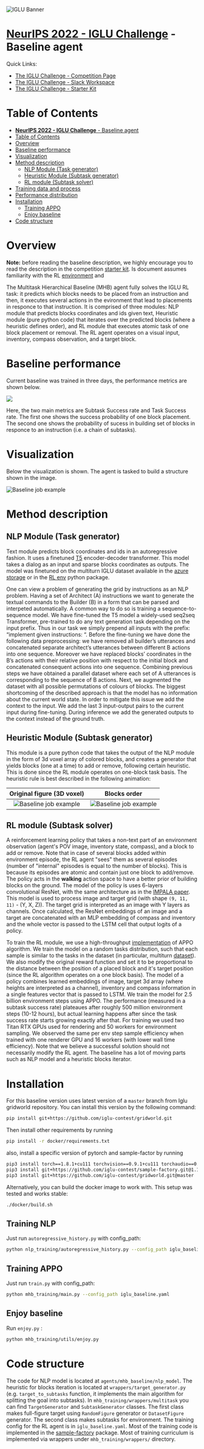 ![IGLU Banner](https://user-images.githubusercontent.com/660004/179000978-29cf4462-4d2b-4623-8418-157449322fda.png)

# **[NeurIPS 2022 - IGLU Challenge](https://www.aicrowd.com/challenges/neurips-2022-iglu-challenge)** - Baseline agent

Quick Links:

* [The IGLU Challenge - Competition Page](https://www.aicrowd.com/challenges/neurips-2022-iglu-challenge)
* [The IGLU Challenge - Slack Workspace](https://join.slack.com/t/igluorg/shared_invite/zt-zzlc1qpy-X6JBgRtwx1w_CBqOV5~jaA&sa=D&sntz=1&usg=AOvVaw33cSaYXeinlMWYC6bGIe33)
* [The IGLU Challenge - Starter Kit](https://gitlab.aicrowd.com/aicrowd/challenges/iglu-challenge-2022)


# Table of Contents
- [**NeurIPS 2022 - IGLU Challenge** - Baseline agent](#neurips-2022---iglu-challenge---baseline-agent)
- [Table of Contents](#table-of-contents)
- [Overview](#overview)
- [Baseline performance](#baseline-performance)
- [Visualization](#visualization)
- [Method description](#method-description)
  - [NLP Module (Task generator)](#nlp-module-task-generator)
  - [Heuristic Module (Subtask generator)](#heuristic-module-subtask-generator)
  - [RL module (Subtask solver)](#rl-module-subtask-solver)
- [Training data and process](#training-data-and-process)
- [Performance distribution](#performance-distribution)
- [Installation](#installation)
  - [Training APPO](#training-appo)
  - [Enjoy baseline](#enjoy-baseline)
- [Code structure](#code-structure)

# Overview

**Note:** before reading the baseline description, we highly encourage you to read the description in the competition [starter kit](https://gitlab.aicrowd.com/aicrowd/challenges/iglu-challenge-2022/iglu-2022-rl-task-starter-kit). Is document assumes familiarity with the RL [environment](https://github.com/iglu-contest/gridworld) and 

The Multitask Hierarchical Baseline (MHB) agent fully solves the IGLU RL task: it predicts which blocks needs to be placed from an instruction and then, it executes several actions in the evironment that lead to placements in responce to that instruction. It is comprised of three modules: NLP module that predicts blocks coordinates and ids given text, Heuristic module (pure python code) that iterates over the predicted blocks (where a heuristic defines order), and RL module that executes atomic task of one block placement or removal. The RL agent operates on a visual input, inventory, compass observation, and a target block.

# Baseline performance

Current baseline was trained in three days, the performance metrics are shown below.

![](./assets/last_plots.jpg)

Here, the two main metrics are Subtask Success rate and Task Success rate. The first one shows the success probability of one block placement. The second one shows the probability of sucess in building set of blocks in responce to an instruction (i.e. a chain of subtasks).

# Visualization

Below the visualization is shown. The agent is tasked to build a structure shown in the image. 

![Baseline job example](https://github.com/ZoyaV/multitask_baseline/raw/master/bexampl.gif)

# Method description

## NLP Module (Task generator)

Text module predicts block coordinates and ids in an autoregressive fashion. It uses a finetuned [T5](https://huggingface.co/docs/transformers/model_doc/t5) encoder-decoder transformer. This model takes a dialog as an input and sparse blocks coordinates as outputs. The model was finetuned on the multiturn IGLU dataset available in the [azure storage](https://iglumturkstorage.blob.core.windows.net/public-data/iglu_dataset.zip) or in the [RL env](https://github.com/iglu-contest/gridworld) python package.


One can view a problem of generating the grid by instructions as an NLP problem. Having a set of Architect (A) instructions we want to generate the textual commands to the Builder (B) in a form that can be parsed and interpeted automatically. A common way to do so is training a sequence-to-sequence model. We have fine-tuned the T5 model a widely-used seq2seq Transformer, pre-trained to do any text generation task depending on the input prefix. Thus in our task we simply prepend all inputs with the prefix: “implement given instructions: “.
Before the fine-tuning we have done the following data preprocessing: we have removed all builder’s utterances and concatenated separate architect’s utterances between different B actions into one sequence. Moreover we have replaced blocks’ coordinates in the B’s actions with their relative position with respect to the initial block and concatenated consequent actions into one sequence. Combining previous steps we have obtained a parallel dataset where each set of A utterances is corresponding to the sequence of B actions. Next, we augmented the dataset with all possible permutations of colours of blocks.
The biggest shortcoming of the described approach is that the model has no information about the current world state. In order to mitigate this issue we add the context to the input. We add the last 3 input-output pairs to the current input during fine-tuning. During inference we add the generated outputs to the context instead of the ground truth.

## Heuristic Module (Subtask generator)

This module is a pure python code that takes the output of the NLP module in the form of 3d voxel array of colored blocks, and creates a generator that yields blocks (one at a time) to add or remove, following certain heuristic. This is done since the RL module operates on one-block task basis. The heuristic rule is best described in the following animation:

Original figure (3D voxel)             |  Blocks order
:-------------------------:|:-------------------------:
![Baseline job example](https://github.com/ZoyaV/multitask_baseline/raw/master/original.jpg) |  ![Baseline job example](https://github.com/ZoyaV/multitask_baseline/raw/master/example.gif)

## RL module (Subtask solver)

A reinforcement learning policy that takes a non-text part of an environment observation (agent's POV image, inventory state, compass), and a block to add or remove. Note that in case of several blocks added within environment episode, the RL agent "sees" them as several episodes (number of "internal" episodes is equal to the number of blocks). This is because its episodes are atomic and contain just one block to add/remove. The policy acts in the **walking** action space to have a better prior of building blocks on the ground. The model of the policy is uses 6-layers convolutional ResNet, with the same architecture as in the [IMPALA paper](https://arxiv.org/pdf/1802.01561.pdf). This model is used to process image and target grid (with shape `(9, 11, 11)` - (Y, X, Z)). The target grid is interpreted as an image with Y layers as channels. Once calculated, the ResNet embeddings of an image and a target are concatenated with an MLP embedding of compass and inventory and the whole vector is passed to the LSTM cell that output logits of a policy.

To train the RL module, we use a high-throughput [implementation](https://github.com/iglu-contest/sample-factory) of APPO algorithm. We train the model on a random tasks distribution, such that each sample is similar to the tasks in the dataset (in particular, multiturn [dataset](https://iglumturkstorage.blob.core.windows.net/public-data/iglu_dataset.zip)). We also modify the original reward function and set it to be proportional to the distance between the position of a placed block and it's target position (since the RL algorithm operates on a one block basis). The model of a policy combines learned embeddings of image, target 3d array (where heights are interpreted as a channel), inventory and compass information in a single features vector that is passed to LSTM. We train the model for 2.5 billion environment steps using APPO. The performance (measured in a subtask success rate) plateaues after roughly 500 million environment steps (10-12 hours), but actual learning happens after since the task success rate starts growing exactly after that. For training we used two Titan RTX GPUs used for rendering and 50 workers for environment sampling. We observed the same per env step sample efficiency when trained with one renderer GPU and 16 workers (with lower wall time efficiency). Note that we believe a successful solution should not necessarily modify the RL agent. The baseline has a lot of moving parts such as NLP model and a heuristic blocks iterator.


# Installation

For this baseline version uses latest version of a `master` branch  from Iglu gridworld repository. You can install this version by the following command:

```bash
pip install git+https://github.com/iglu-contest/gridworld.git
```

Then install other requirements by running

```bash
pip install -r docker/requirements.txt
```

also, install a specific version of pytorch and sample-factor by running

```bash
pip3 install torch==1.8.1+cu111 torchvision==0.9.1+cu111 torchaudio==0.8.1 -f https://download.pytorch.org/whl/torch_stable.html 
pip3 install git+https://github.com/iglu-contest/sample-factory.git@1.121.3.iglu
pip3 install git+https://github.com/iglu-contest/gridworld.git@master
```

Alternatively, you can build the docker image to work with. This setup was tested and works stable:

```bash
./docker/build.sh
```
## Training NLP
Just run ```autoregressive_history.py``` with config_path:
```bash
python nlp_training/autoregressive_history.py --config_path iglu_baseline.yaml
```
## Training APPO
Just run ```train.py``` with config_path:
```bash
python mhb_training/main.py --config_path iglu_baseline.yaml
```
## Enjoy baseline
Run ```enjoy.py``` :
```bash
python mhb_training/utils/enjoy.py
```

# Code structure

The code for NLP model is located at `agents/mhb_baseline/nlp_model`. 
The heuristic for blocks iteration is located at `wrappers/target_generator.py` (e.g. `target_to_subtasks` function, it implements the main algorithm for splitting the goal into subtasks).
In  `mhb_training/wrappers/multitask` you can find `TargetGenerator` and `SubtaskGenerator` classes. The first class makes full-figure target using `RandomFigure` generator or `DatasetFigure` generator.
The second class makes subtasks for environment. The training config for the RL agent is in `iglu_baseline.yaml`. Most of the training code is implemented in the [sample-factory](https://github.com/iglu-contest/sample-factory) package. Most of training curriculum is implemented via wrappers under `mhb_training/wrappers/` directory.

